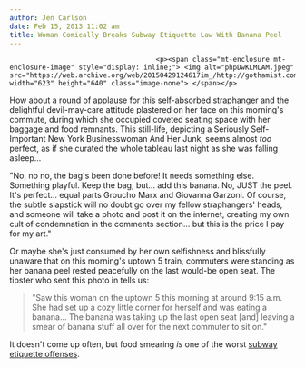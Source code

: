 ```yaml
---
author: Jen Carlson
date: Feb 15, 2013 11:02 am
title: Woman Comically Breaks Subway Etiquette Law With Banana Peel
---
```


	
										<p><span class="mt-enclosure mt-enclosure-image" style="display: inline;"> <img alt="phpDwKLMLAM.jpeg" src="https://web.archive.org/web/20150429124617im_/http://gothamist.com/attachments/arts_jen/phpDwKLMLAM.jpeg" width="623" height="640" class="image-none"> </span></p>

<p>How about a round of applause for this self-absorbed straphanger and the delightful devil-may-care attitude plastered on her face on this morning&apos;s commute, during which she occupied coveted seating space with her baggage and food remnants. This still-life, depicting a Seriously Self-Important New York Businesswoman And Her Junk, seems almost <em>too </em>perfect, as if she curated the whole tableau last night as she was falling asleep...</p>

<p>&quot;No, no no, the bag&apos;s been done before! It needs something else. Something playful. Keep the bag, but... add this banana. No, JUST the peel. It&apos;s perfect... equal parts Groucho Marx and Giovanna Garzoni. Of course, the subtle slapstick will no doubt go over my fellow straphangers&apos; heads, and someone will take a photo and post it on the internet, creating my own cult of condemnation in the comments section... but this is the price I pay for my art.&quot;</p>

<p>Or maybe she&apos;s just consumed by her own selfishness and blissfully unaware that on this morning&apos;s uptown 5 train, commuters were standing as her banana peel rested peacefully on the last would-be open seat. The tipster who sent this photo in tells us:</p><blockquote>&quot;Saw this woman on the uptown 5 this morning at around 9:15 a.m. She had set up a cozy little corner for herself and was eating a banana... The banana was taking up the last open seat [and] leaving a smear of banana stuff all over for the next commuter to sit on.&quot;</blockquote>It doesn&apos;t come up often, but food smearing <em>is</em> one of the worst <a href="https://web.archive.org/web/20150429124617/http://gothamist.com/tags/subwayetiquette">subway etiquette offenses</a>.<p></p>					
										
									
				